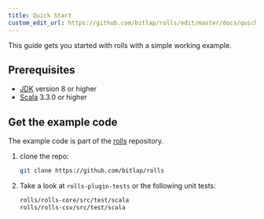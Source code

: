 ```yaml
---
title: Quick Start
custom_edit_url: https://github.com/bitlap/rolls/edit/master/docs/quickstart.md
---
```


This guide gets you started with rolls with a simple working example.

## Prerequisites

* [JDK](https://jdk.java.net) version 8 or higher
* [Scala](https://www.scala-lang.org/) 3.3.0 or higher

## Get the example code

The example code is part of the [rolls](https://github.com/bitlap/rolls) repository.

1. clone the repo:
   ```bash
   git clone https://github.com/bitlap/rolls
   ```

2. Take a look at `rolls-plugin-tests` or the following unit tests:
   ```bash
   rolls/rolls-core/src/test/scala
   rolls/rolls-csv/src/test/scala
   ```